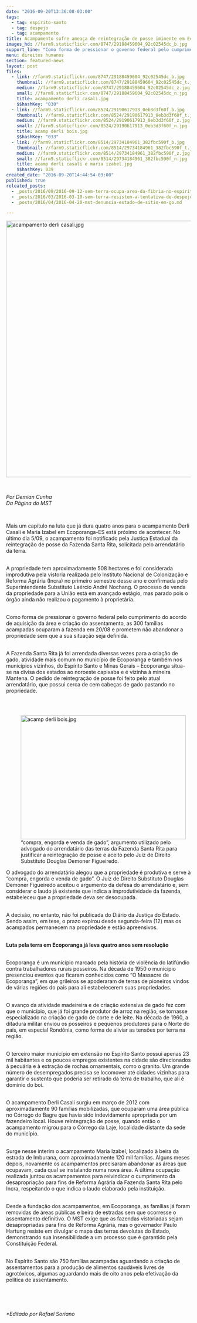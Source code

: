 ```yaml
---
date: "2016-09-20T13:36:08-03:00"
tags:
  - tag: espírito-santo
  - tag: despejo
  - tag: acampamento
title: Acampamento sofre ameaça de reintegração de posse iminente em Ecoporanga-ES
images_hd: //farm9.staticflickr.com/8747/29188459604_92c02545dc_b.jpg
support_line: "Como forma de pressionar o governo federal pelo cumprimento do acordo de aquisição da área e criação do assentamento, as 300 famílias acampadas ocuparam a fazenda em agosto."
menu: direitos humanos
section: featured-news
layout: post
files:
  - link: //farm9.staticflickr.com/8747/29188459604_92c02545dc_b.jpg
    thumbnail: //farm9.staticflickr.com/8747/29188459604_92c02545dc_t.jpg
    medium: //farm9.staticflickr.com/8747/29188459604_92c02545dc_z.jpg
    small: //farm9.staticflickr.com/8747/29188459604_92c02545dc_n.jpg
    title: acampamento derli casali.jpg
    $$hashKey: "030"
  - link: //farm9.staticflickr.com/8524/29190617913_0eb3d3f60f_b.jpg
    thumbnail: //farm9.staticflickr.com/8524/29190617913_0eb3d3f60f_t.jpg
    medium: //farm9.staticflickr.com/8524/29190617913_0eb3d3f60f_z.jpg
    small: //farm9.staticflickr.com/8524/29190617913_0eb3d3f60f_n.jpg
    title: acamp derli bois.jpg
    $$hashKey: "033"
  - link: //farm9.staticflickr.com/8514/29734184961_382fbc590f_b.jpg
    thumbnail: //farm9.staticflickr.com/8514/29734184961_382fbc590f_t.jpg
    medium: //farm9.staticflickr.com/8514/29734184961_382fbc590f_z.jpg
    small: //farm9.staticflickr.com/8514/29734184961_382fbc590f_n.jpg
    title: acamp derli casali e maria izabel.jpg
    $$hashKey: 039
created_date: "2016-09-20T14:44:54-03:00"
published: true
releated_posts:
  - _posts/2016/09/2016-09-12-sem-terra-ocupa-area-da-fibria-no-espirito-santo.md
  - _posts/2016/03/2016-03-10-sem-terra-resistem-a-tentativa-de-despejo-em-mg.md
  - _posts/2016/04/2016-04-20-mst-denuncia-estado-de-sitio-em-go.md

---
```

<p><img alt="acampamento derli casali.jpg" height="700" src="//farm9.staticflickr.com/8747/29188459604_92c02545dc_b.jpg" width="700" /></p>

<p>&nbsp;</p>

<p><em>Por </em><em>Demian Cunha</em><br />
<em>Da P&aacute;gina do MST</em></p>

<p>&nbsp;</p>

<p>Mais um cap&iacute;tulo na luta que j&aacute; dura quatro anos para o acampamento Derli Casali e Maria Izabel em Ecoporanga-ES est&aacute; pr&oacute;ximo de acontecer. No &uacute;ltimo dia 5/09, o acampamento foi notificado pela Justi&ccedil;a Estadual da reintegra&ccedil;&atilde;o de posse da Fazenda Santa Rita, solicitada pelo arrendat&aacute;rio da terra.</p>

<p><br />
A propriedade tem aproximadamente 508 hectares e foi considerada improdutiva pela vistoria realizada pelo Instituto Nacional de Coloniza&ccedil;&atilde;o e Reforma Agr&aacute;ria (Incra) no primeiro semestre desse ano e confirmada pelo Superintendente Substituto La&eacute;rcio Andr&eacute; Nochang. O processo de venda da propriedade para a Uni&atilde;o est&aacute; em avan&ccedil;ado est&aacute;gio, mas parado pois o &oacute;rg&atilde;o ainda n&atilde;o realizou o pagamento &agrave; propriet&aacute;ria.</p>

<p><br />
Como forma de pressionar o governo federal pelo cumprimento do acordo de aquisi&ccedil;&atilde;o da &aacute;rea e cria&ccedil;&atilde;o do assentamento, as 300 fam&iacute;lias acampadas ocuparam a fazenda em 20/08 e prometem n&atilde;o abandonar a propriedade sem que a sua situa&ccedil;&atilde;o seja definida.</p>

<p><br />
A Fazenda Santa Rita j&aacute; foi arrendada diversas vezes para a cria&ccedil;&atilde;o de gado, atividade mais comum no munic&iacute;pio de Ecoporanga e tamb&eacute;m nos munic&iacute;pios vizinhos, do Esp&iacute;rito Santo e Minas Gerais &ndash; Ecoporanga situa-se na divisa dos estados ao noroeste capixaba e &eacute; vizinha &agrave; mineira Mantena. O pedido de reintegra&ccedil;&atilde;o de posse foi feito pelo atual arrendat&aacute;rio, que possui cerca de cem cabe&ccedil;as de gado pastando no propriedade.</p>

<p>&nbsp;</p>

<figure class="image" style="float:left"><img alt="acamp derli bois.jpg" height="338" src="//farm9.staticflickr.com/8524/29190617913_0eb3d3f60f_b.jpg" width="450" />
<figcaption>&ldquo;compra, engorda e venda de gado&rdquo;, argumento utilizado pelo advogado do arrendat&aacute;rio das terras da Fazenda Santa Rita para justificar a reintegra&ccedil;&atilde;o de posse e aceito pelo Juiz de Direito Substituto Douglas Demoner Figueiredo.</figcaption>
</figure>

<p><br />
O advogado do arrendat&aacute;rio alegou que a propriedade &eacute; produtiva e serve &agrave; &ldquo;compra, engorda e venda de gado&rdquo;. O Juiz de Direito Substituto Douglas Demoner Figueiredo aceitou o argumento da defesa do arrendat&aacute;rio e, sem considerar o laudo j&aacute; existente que indica a improdutividade da fazenda, estabeleceu que a propriedade deva ser desocupada.</p>

<p><br />
A decis&atilde;o, no entanto, n&atilde;o foi publicada do Di&aacute;rio da Justi&ccedil;a do Estado. Sendo assim, em tese, o prazo expirou desde segunda-feira (12) mas os acampados permanecem na propriedade e est&atilde;o apreensivos.</p>

<p><br />
<strong>Luta pela terra em Ecoporanga j&aacute; leva quatro anos sem resolu&ccedil;&atilde;o</strong></p>

<p><br />
Ecoporanga &eacute; um munic&iacute;pio marcado pela hist&oacute;ria de viol&ecirc;ncia do latif&uacute;ndio contra trabalhadores rurais posseiros. Na d&eacute;cada de 1950 o munic&iacute;pio presenciou eventos que ficaram conhecidos como &ldquo;O Massacre de Ecoporanga&rdquo;, em que grileiros se apoderaram de terras de pioneiros vindos de v&aacute;rias regi&otilde;es do pa&iacute;s para ali estabelecerem suas propriedades.</p>

<p><br />
O avan&ccedil;o da atividade madeireira e de cria&ccedil;&atilde;o extensiva de gado fez com que o munic&iacute;pio, que j&aacute; foi grande produtor de arroz na regi&atilde;o, se tornasse especializado na cria&ccedil;&atilde;o de gado de corte e de leite. Na d&eacute;cada de 1960, a ditadura militar enviou os posseiros e pequenos produtores para o Norte do pa&iacute;s, em especial Rond&ocirc;nia, como forma de aliviar as tens&otilde;es por terra na regi&atilde;o.</p>

<p><br />
O terceiro maior munic&iacute;pio em extens&atilde;o no Esp&iacute;rito Santo possui apenas 23 mil habitantes e os poucos empregos existentes na cidade s&atilde;o direcionados &agrave; pecu&aacute;ria e &agrave; extra&ccedil;&atilde;o de rochas ornamentais, como o granito. Um grande n&uacute;mero de desempregados precisa se locomover at&eacute; cidades vizinhas para garantir o sustento que poderia ser retirado da terra de trabalho, que ali &eacute; dom&iacute;nio do boi.</p>

<p><br />
O acampamento Derli Casali surgiu em mar&ccedil;o de 2012 com aproximadamente 90 fam&iacute;lias mobilizadas, que ocuparam uma &aacute;rea p&uacute;blica no C&oacute;rrego do Bagre que havia sido indevidamente apropriada por um fazendeiro local. Houve reintegra&ccedil;&atilde;o de posse, quando ent&atilde;o o acampamento migrou para o C&oacute;rrego da Laje, localidade distante da sede do munic&iacute;pio.</p>

<p><br />
Surge nesse interim o acampamento Maria Izabel, localizado &agrave; beira da estrada de Imburana, com aproximadamente 120 mil fam&iacute;lias. Alguns meses depois, novamente os acampamentos precisaram abandonar as &aacute;reas que ocupavam, cada qual se instalando numa nova &aacute;rea. A &uacute;ltima ocupa&ccedil;&atilde;o realizada juntou os acampamentos para reivindicar o cumprimento da desapropria&ccedil;&atilde;o para fins de Reforma Agr&aacute;ria da Fazenda Santa Rita pelo Incra, respeitando o que indica o laudo elaborado pela institui&ccedil;&atilde;o.</p>

<p><br />
Desde a funda&ccedil;&atilde;o dos acampamentos, em Ecoporanga, as fam&iacute;lias j&aacute; foram removidas de &aacute;reas p&uacute;blicas e beira de estradas sem que ocorresse o assentamento definitivo. O MST exige que as fazendas vistoriadas sejam desapropriadas para fins de Reforma Agr&aacute;ria, mas o governador Paulo Hartung resiste em divulgar o mapa das terras devolutas do Estado, demonstrando sua insensibilidade a um processo que &eacute; garantido pela Constitui&ccedil;&atilde;o Federal.</p>

<p><br />
No Esp&iacute;rito Santo s&atilde;o 750 fam&iacute;lias acampadas aguardando a cria&ccedil;&atilde;o de assentamentos para a produ&ccedil;&atilde;o de alimentos saud&aacute;veis livres de agrot&oacute;xicos, algumas aguardando mais de oito anos pela efetiva&ccedil;&atilde;o da pol&iacute;tica de assentamento.</p>

<p>&nbsp;</p>

<p>&nbsp;</p>

<p><em>*Editado por Rafael Soriano</em></p>
